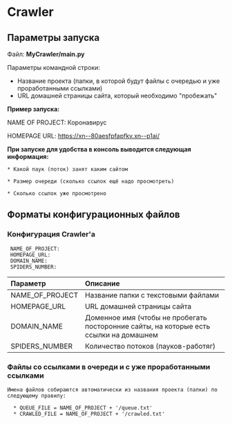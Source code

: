 # Crawler

## Параметры запуска 

Файл: <b> MyCrawler/main.py </b>

Параметры командной строки:
* Название проекта (папки, в которой будут файлы с очередью и уже проработанными ссылками)
* URL домашней страницы сайта, который необходимо "пробежать"

<b> Пример запуска: </b>

NAME OF PROJECT: Коронавирус

HOMEPAGE URL: https://xn--80aesfpfapfkv.xn--p1ai/

<b> При запуске для удобства в консоль выводится следующая информация: </b>

    * Какой паук (поток) занят каким сайтом
    
    * Размер очереди (сколько ссылок ещё надо просмотреть)
    
    * Сколько ссылок уже просмотрено

## Форматы конфигурационных файлов

### Конфигурация Crawler'a

     NAME_OF_PROJECT: 
     HOMEPAGE_URL: 
     DOMAIN_NAME: 
     SPIDERS_NUMBER:

 | Параметр          | Описание                                                                               |
 |:------------------|:---------------------------------------------------------------------------------------|
 | NAME_OF_PROJECT   | Название папки с текстовыми файлами                                                    |
 | HOMEPAGE_URL      | URL домашней страницы сайта                                                            |
 | DOMAIN_NAME       | Доменное имя (чтобы не пробегать посторонние сайты, на которые есть ссылки на домашнем |
 | SPIDERS_NUMBER    | Количество потоков (пауков-работяг)                                                    |
 
 ### Файлы со ссылками в очереди и с уже проработанными ссылками
 
    Имена файлов собираются автоматически из названия проекта (папки) по следующему правилу:
    
      * QUEUE_FILE = NAME_OF_PROJECT + '/queue.txt'
      * CRAWLED_FILE = NAME_OF_PROJECT + '/crawled.txt'
     

